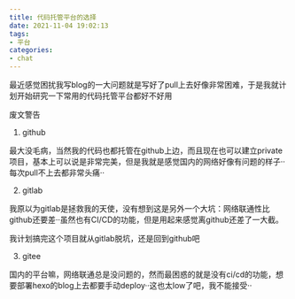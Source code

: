 ```yaml
---
title: 代码托管平台的选择
date: 2021-11-04 19:02:13
tags:
- 平台
categories:
- chat
---
```


最近感觉困扰我写blog的一大问题就是写好了pull上去好像非常困难，于是我就计划开始研究一下常用的代码托管平台都好不好用

废文警告
<!--more-->

1. github

最大没毛病，当然我的代码也都托管在github上边，而且现在也可以建立private项目，基本上可以说是非常完美，但是我就是感觉国内的网络好像有问题的样子··每次pull不上去都非常头痛··

2. gitlab

我原以为gitlab是拯救我的天使，没有想到这是另外一个大坑：网络联通性比github还要差··虽然也有CI/CD的功能，但是用起来感觉离github还差了一大截。

我计划搞完这个项目就从gitlab脱坑，还是回到github吧

3. gitee

国内的平台嘛，网络联通总是没问题的，然而最困惑的就是没有ci/cd的功能，想要部署hexo的blog上去都要手动deploy··这也太low了吧，我不能接受··


